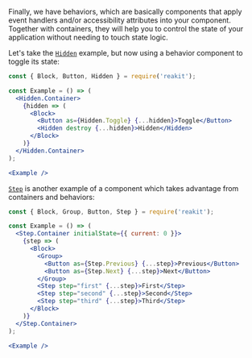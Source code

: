 Finally, we have behaviors, which are basically components that apply event handlers and/or accessibility attributes into your component. Together with containers, they will help you to control the state of your application without needing to touch state logic.

Let's take the [`Hidden`](#hidden) example, but now using a behavior component to toggle its state:

```jsx { "showCode": true }
const { Block, Button, Hidden } = require('reakit');

const Example = () => (
  <Hidden.Container>
    {hidden => (
      <Block>
        <Button as={Hidden.Toggle} {...hidden}>Toggle</Button>
        <Hidden destroy {...hidden}>Hidden</Hidden>
      </Block>
    )}
  </Hidden.Container>
);

<Example />
```

[`Step`](#step) is another example of a component which takes advantage from containers and behaviors:
```jsx { "showCode": true }
const { Block, Group, Button, Step } = require('reakit');

const Example = () => (
  <Step.Container initialState={{ current: 0 }}>
    {step => (
      <Block>
        <Group>
          <Button as={Step.Previous} {...step}>Previous</Button>
          <Button as={Step.Next} {...step}>Next</Button>
        </Group>
        <Step step="first" {...step}>First</Step>
        <Step step="second" {...step}>Second</Step>
        <Step step="third" {...step}>Third</Step>
      </Block>
    )}
  </Step.Container>
);

<Example />
```
